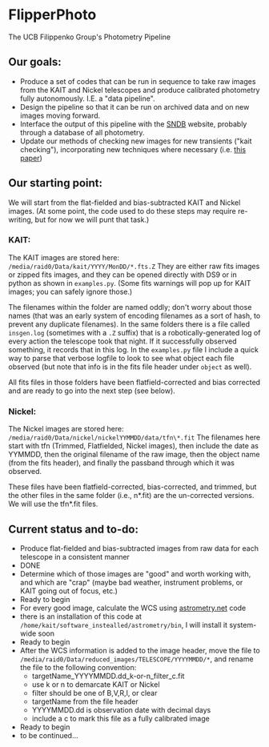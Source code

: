 # FlipperPhoto
The UCB Filippenko Group's Photometry Pipeline


## Our goals:

 - Produce a set of codes that can be run in sequence to take 
   raw images from the KAIT and Nickel telescopes and produce 
   calibrated photometry fully autonomously.  I.E. a "data pipeline".
  - Design the pipeline so that it can be run on archived data and on new
    images moving forward.
 - Interface the output of this pipeline with the [SNDB](http://heracles.astro.berkeley.edu/sndb/) website, probably through a database of all photometry.
 - Update our methods of checking new images for new transients ("kait checking"),
   incorporating new techniques where necessary (i.e. [this paper](http://adsabs.harvard.edu/cgi-bin/nph-data_query?bibcode=2016arXiv160102655Z&db_key=PRE&link_type=ABSTRACT&high=5370fb403432352))


## Our starting point:

We will start from the flat-fielded and bias-subtracted KAIT and Nickel images. (At some point, the code used to do these steps may require re-writing, but for now we will punt that task.)


### KAIT:

The KAIT images are stored here: ``/media/raid0/Data/kait/YYYY/MonDD/*.fts.Z``
They are either raw fits images or zipped fits images, and they can be opened directly with DS9 or in python as shown in ``examples.py``.  (Some fits warnings will pop up for KAIT images; you can safely ignore those.)

The filenames within the folder are named oddly; don't worry about those names (that was an early system of encoding filenames as a sort of hash, to prevent any duplicate filenames).  In the same folders there is a file called ``insgen.log`` (sometimes with a ``.Z`` suffix) that is a robotically-generated log of every action the telescope took that night.  If it successfully observed something, it records that in this log.  In the ``examples.py`` file I include a quick way to parse that verbose logfile to look to see what object each file observed (but note that info is in the fits file header under ``object`` as well).

All fits files in those folders have been flatfield-corrected and bias corrected and are ready to go into the next step (see below).


### Nickel:

The Nickel images are stored here: ``/media/raid0/Data/nickel/nickelYYMMDD/data/tfn\*.fit``
The filenames here start with tfn (Trimmed, Flatfielded, Nickel images), then include the date as YYMMDD, then the original filename of the raw image, then the object name (from the fits header), and finally the passband through which it was observed.

These files have been flatfield-corrected, bias-corrected, and trimmed, but the other files in the same folder (i.e., n*.fit) are the un-corrected versions.  We will use the tfn*.fit files.


## Current status and to-do:

 - Produce flat-fielded and bias-subtracted images from raw data for each telescope in a consistent manner
  - DONE
 - Determine which of those images are "good" and worth working with, and which are "crap" (maybe bad weather, instrument problems, or KAIT going out of focus, etc.)
  - Ready to begin
 - For every good image, calculate the WCS using [astrometry.net](http://astrometry.net/use.html) code
  - there is an installation of this code at ``/home/kait/software_instealled/astrometry/bin``, I will install it system-wide soon
  - Ready to begin
 - After the WCS information is added to the image header, move the file to ``/media/raid0/Data/reduced_images/TELESCOPE/YYYYMMDD/*``, and rename the file to the following convention:
   - targetName_YYYYMMDD.dd_k-or-n_filter_c.fit
    - use k or n to demarcate KAIT or Nickel
    - filter should be one of B,V,R,I, or clear
    - targetName from the file header
    - YYYYMMDD.dd is observation date with decimal days
    - include a c to mark this file as a fully calibrated image
  - Ready to begin
 - to be continued...

